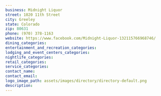 ```yaml
---
business: Midnight Liquor
street: 1020 11th Street
city: Greeley
state: Colorado
zip: 80631
phone: (970) 378-1163
website: https://www.facebook.com/Midnight-Liquor-132115766968746/
dining_categories: 
entertainment_and_recreation_categories: 
lodging_and_event_centers_categories: 
nightlife_categories: 
retail_categories: 
service_categories: 
contact_name: 
contact_email: 
logo_image_path: assets/images/directory/directory-default.png
description: 
---
```

